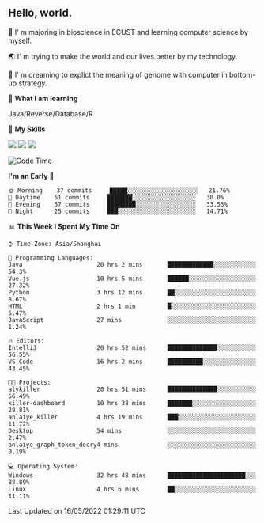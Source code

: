 ## Hello, world.

🏫 I' m majoring in bioscience in ECUST and learning computer science by myself.

🌏 I' m trying to make the world and our lives better by my technology.

🧬 I' m dreaming to explict the meaning of genome with computer in bottom-up strategy.

🔡 **What I am learning**

Java/Reverse/Database/R

🌟 **My Skills**

![](https://img.shields.io/badge/-Python-3e74a2?style=flat-square&logo=Python&logoColor=fff)
![](https://img.shields.io/badge/-Linux-000000?style=flat-square&logo=Linux&logoColor=fff)
![](https://img.shields.io/badge/-Docker-2496ED?style=flat-square&logo=Docker&logoColor=fff)

<!--START_SECTION:waka-->
![Code Time](http://img.shields.io/badge/Code%20Time-0%20secs-blue)

**I'm an Early 🐤** 

```text
🌞 Morning    37 commits     █████░░░░░░░░░░░░░░░░░░░░   21.76% 
🌆 Daytime    51 commits     ███████░░░░░░░░░░░░░░░░░░   30.0% 
🌃 Evening    57 commits     ████████░░░░░░░░░░░░░░░░░   33.53% 
🌙 Night      25 commits     ███░░░░░░░░░░░░░░░░░░░░░░   14.71%

```


📊 **This Week I Spent My Time On** 

```text
⌚︎ Time Zone: Asia/Shanghai

💬 Programming Languages: 
Java                     20 hrs 2 mins       █████████████░░░░░░░░░░░░   54.3% 
Vue.js                   10 hrs 5 mins       ██████░░░░░░░░░░░░░░░░░░░   27.32% 
Python                   3 hrs 12 mins       ██░░░░░░░░░░░░░░░░░░░░░░░   8.67% 
HTML                     2 hrs 1 min         █░░░░░░░░░░░░░░░░░░░░░░░░   5.47% 
JavaScript               27 mins             ░░░░░░░░░░░░░░░░░░░░░░░░░   1.24%

🔥 Editors: 
IntelliJ                 20 hrs 52 mins      ██████████████░░░░░░░░░░░   56.55% 
VS Code                  16 hrs 2 mins       ██████████░░░░░░░░░░░░░░░   43.45%

🐱‍💻 Projects: 
alykiller                20 hrs 51 mins      ██████████████░░░░░░░░░░░   56.49% 
killer-dashboard         10 hrs 38 mins      ███████░░░░░░░░░░░░░░░░░░   28.81% 
anlaiye_killer           4 hrs 19 mins       ███░░░░░░░░░░░░░░░░░░░░░░   11.72% 
Desktop                  54 mins             ░░░░░░░░░░░░░░░░░░░░░░░░░   2.47% 
anlaiye_graph_token_decry4 mins              ░░░░░░░░░░░░░░░░░░░░░░░░░   0.19%

💻 Operating System: 
Windows                  32 hrs 48 mins      ██████████████████████░░░   88.89% 
Linux                    4 hrs 6 mins        ██░░░░░░░░░░░░░░░░░░░░░░░   11.11%

```


 Last Updated on 16/05/2022 01:29:11 UTC
<!--END_SECTION:waka-->


<!--
**Shigure19/Shigure19** is a ✨ _special_ ✨ repository because its `README.md` (this file) appears on your GitHub profile.

Here are some ideas to get you started:

- 🔭 I’m currently working on ...
- 🌱 I’m currently learning ...
- 👯 I’m looking to collaborate on ...
- 🤔 I’m looking for help with ...
- 💬 Ask me about ...
- 📫 How to reach me: ...
- 😄 Pronouns: ...
- ⚡ Fun fact: ...
-->
